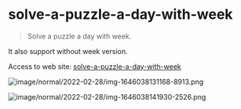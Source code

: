 # solve-a-puzzle-a-day-with-week

> Solve a puzzle a day with week.

It also support without week version.

Access to web site: [solve-a-puzzle-a-day-with-week](https://solve-a-puzzle-a-day-with-week.realign.cn)

![image/normal/2022-02-28/img-1646038131168-8913.png](http://nos.realign.cn/n?bn=public-bucket-realign&on=image/normal/2022-02-28/img-1646038131168-8913.png)

![image/normal/2022-02-28/img-1646038141930-2526.png](http://nos.realign.cn/n?bn=public-bucket-realign&on=image/normal/2022-02-28/img-1646038141930-2526.png)
